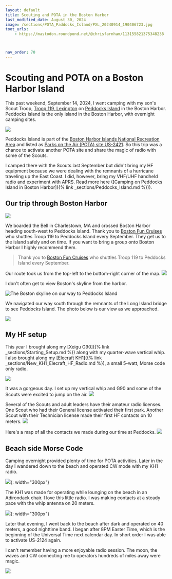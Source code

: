```yaml
---
layout: default
title: Scouting and POTA in the Boston Harbor
last_modified_date: August 30, 2024
image: /sections/POTA_Paddocks_Island/PXL_20240914_190406723.jpg
toot_urls:
    - https://mastodon.roundpond.net/@chrisfarnham/113155821375348238



nav_order: 70
---
```


# Scouting and POTA on a Boston Harbor Island

This past weekend, September 14, 2024, I went camping with my son's Scout Troop, [Troop 119, Lexington](https://www.troop119.com/) on 
[Peddocks Island](https://www.bostonharborislands.org/peddocks-island/) in the Boston Harbor. Peddocks Island is the only island in the Boston
Harbor, with overnight camping sites.

![](PXL_20240914_190406723.jpg)

Peddocks Island is part of the [Boston Harbor Islands National Recreation Area](https://www.nps.gov/boha/index.htm) 
and listed as [Parks on the Air (POTA) site US-2421](https://pota.app/#/park/US-2421). So this trip was a chance to activate another POTA
site and share the magic of radio with some of the Scouts.

I camped there with the Scouts last September but didn't bring my HF equipment because we were dealing with the remnants of a hurricane
traveling up the East Coast. I did, however, bring my VHF/UHF handheld radio and experiment with APRS. Read more here ([Camping on Peddocks Island in Boston Harbor]({% link _sections/Peddocks_Island.md %})).

## Our trip through Boston Harbor

![](PXL_20240914_134944196.jpg)

We boarded the Bell in Charlestown, MA and crossed Boston Harbor heading south-west to Peddocks Island. Thank you to [Boston Fun Cruises](https://www.bostonfuncruises.com/home) who shuttles Troop 119 to Peddocks Island every September. They get us to the island safely and on time. If you want to bring a group onto Boston Harbor I highly recommend them.

> Thank you to [Boston Fun Cruises](https://www.bostonfuncruises.com/home) who shuttles Troop 119 to Peddocks Island every September.

Our route took us from the top-left to the bottom-right corner of the map.
![](harbor_map.png)

I don't often get to view Boston's skyline from the harbor.

![The Boston skyline on our way to Peddocks Island](PXL_20240914_140229172.jpg)

We navigated our way south through the remnants of the Long Island bridge to see Peddocks Island. The photo below is our view as we approached.

![](PXL_20240914_145526035.jpg) 

## My HF setup

This year I brought along my [Xeigu G90]({% link _sections/Starting_Setup.md %}) along with my quarter-wave vertical whip. I also brought along my 
[Elecraft KH1]({% link _sections/New_KH1_Elecraft_HF_Radio.md %}), a small 5-watt, Morse code only radio.

![](PXL_20240914_194535499.jpg)

It was a gorgeous day. I set up my vertical whip and G90 and
some of the Scouts were excited to jump on the air.
![](PXL_20240914_194529172.jpg)

Several of the Scouts and adult leaders have their amateur radio licenses. One Scout who had their General license activated 
their first park. Another Scout with their Technician license made their first HF contacts on 10 meters.
![](PXL_20240914_180445976.jpg)

Here's a map of all the contacts we made during our time at Peddocks.
![](contacts_map.png)

## Beach side Morse Code

Camping overnight provided plenty of time for POTA activities. Later in the day I wandered down to the beach and operated CW mode with
my KH1 radio.

![](PXL_20240914_203752933.jpg){: width="300px"}

The KH1 was made for operating while lounging on the beach in an Adirondack chair. I love this little radio. I was making contacts
at a steady pace with the whip antenna on 20 meters.

![](PXL_20240914_205138486.jpg){: width="300px"}

Later that evening, I went back to the beach after dark and operated on 40 meters, a good nighttime band. I began after 8PM
Easter Time, which is the beginning of the Universal Time next calendar day. In short order I was able to activate US-2124
again.

I can't remember having a more enjoyable radio session. The moon, the waves and CW connecting me to operators hundreds of miles away were magic.

![](kh1_pota_by_moonlight.jpg)

